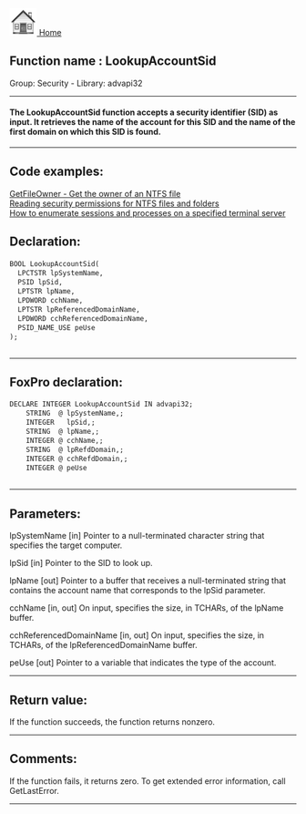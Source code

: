 [<img src="../../images/home.png"> Home ](https://github.com/VFPX/Win32API)  

## Function name : LookupAccountSid
Group: Security - Library: advapi32    
***  


#### The LookupAccountSid function accepts a security identifier (SID) as input. It retrieves the name of the account for this SID and the name of the first domain on which this SID is found.
***  


## Code examples:
[GetFileOwner - Get the owner of an NTFS file](../../samples/sample_433.md)  
[Reading security permissions for NTFS files and folders](../../samples/sample_516.md)  
[How to enumerate sessions and processes on a specified terminal server](../../samples/sample_519.md)  

## Declaration:
```foxpro  
BOOL LookupAccountSid(
  LPCTSTR lpSystemName,
  PSID lpSid,
  LPTSTR lpName,
  LPDWORD cchName,
  LPTSTR lpReferencedDomainName,
  LPDWORD cchReferencedDomainName,
  PSID_NAME_USE peUse
);
  
```  
***  


## FoxPro declaration:
```foxpro  
DECLARE INTEGER LookupAccountSid IN advapi32;
	STRING  @ lpSystemName,;
	INTEGER   lpSid,;
	STRING  @ lpName,;
	INTEGER @ cchName,;
	STRING  @ lpRefdDomain,;
	INTEGER @ cchRefdDomain,;
	INTEGER @ peUse
  
```  
***  


## Parameters:
lpSystemName 
[in] Pointer to a null-terminated character string that specifies the target computer.

lpSid 
[in] Pointer to the SID to look up. 

lpName 
[out] Pointer to a buffer that receives a null-terminated string that contains the account name that corresponds to the lpSid parameter.

cchName 
[in, out] On input, specifies the size, in TCHARs, of the lpName buffer.

cchReferencedDomainName 
[in, out] On input, specifies the size, in TCHARs, of the lpReferencedDomainName buffer.

peUse 
[out] Pointer to a variable that indicates the type of the account.  
***  


## Return value:
If the function succeeds, the function returns nonzero.  
***  


## Comments:
If the function fails, it returns zero. To get extended error information, call GetLastError.  
  
***  

